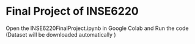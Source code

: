 # Final Project of INSE6220
Open the INSE6220FinalProject.ipynb in Google Colab and Run the code (Dataset will be downloaded automatically )

